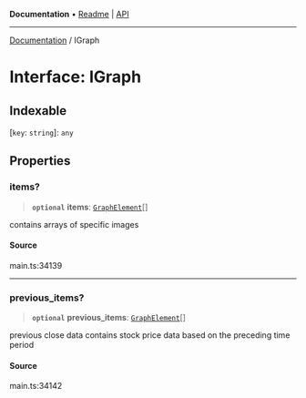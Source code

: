 **Documentation** • [Readme](../README.md) \| [API](../globals.md)

***

[Documentation](../README.md) / IGraph

# Interface: IGraph

## Indexable

 \[`key`: `string`\]: `any`

## Properties

### items?

> **`optional`** **items**: [`GraphElement`](../classes/GraphElement.md)[]

contains arrays of specific images

#### Source

main.ts:34139

***

### previous\_items?

> **`optional`** **previous\_items**: [`GraphElement`](../classes/GraphElement.md)[]

previous close data
contains stock price data based on the preceding time period

#### Source

main.ts:34142
